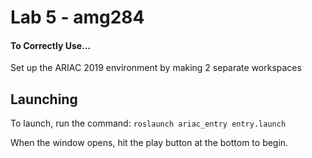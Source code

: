 # Lab 5 - amg284
#### To Correctly Use... 
Set up the ARIAC 2019 environment by making 2 separate workspaces

## Launching

To launch, run the command: `roslaunch ariac_entry entry.launch`

When the window opens, hit the play button at the bottom to begin.
